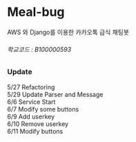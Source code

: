 # Meal-bug
AWS 와 Django를 이용한 카카오톡 급식 채팅봇

###### 학교코드 : B100000593  

### Update  
5/27 Refactoring   
5/29 Update Parser and Message   
6/6  Service Start   
6/7  Modify some buttons   
6/9  Add userkey   
6/10 Remove userkey    
6/11 Modify buttons
 
